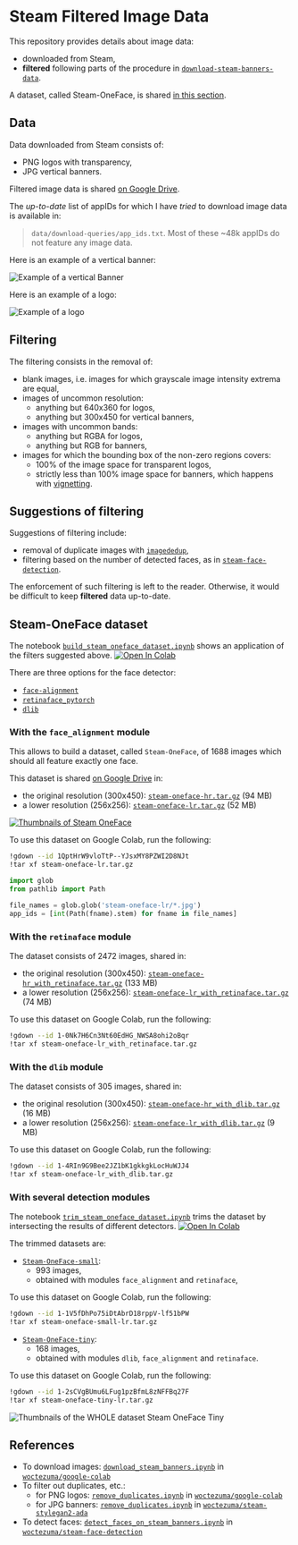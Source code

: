 # Steam Filtered Image Data

This repository provides details about image data:
-   downloaded from Steam,
-   **filtered** following parts of the procedure in [`download-steam-banners-data`][download-steam-banners-data].

A dataset, called Steam-OneFace, is shared [in this section][steam-oneface-section].

## Data

Data downloaded from Steam consists of:
-   PNG logos with transparency,
-   JPG vertical banners.

Filtered image data is shared [on Google Drive][filtered-data-on-gdrive].

The *up-to-date* list of appIDs for which I have *tried* to download image data is available in:
> `data/download-queries/app_ids.txt`. Most of these ~48k appIDs do not feature any image data.

Here is an example of a vertical banner:

![Example of a vertical Banner][vertical-banner-example]

Here is an example of a logo:

![Example of a logo][logo-example]

## Filtering

The filtering consists in the removal of:
-   blank images, i.e. images for which grayscale image intensity extrema are equal,
-   images of uncommon resolution:
    - anything but 640x360 for logos,
    - anything but 300x450 for vertical banners,
-   images with uncommon bands:
    - anything but RGBA for logos,
    - anything but RGB for banners,
-   images for which the bounding box of the non-zero regions covers:
    - 100% of the image space for transparent logos,
    - strictly less than 100% image space for banners, which happens with [vignetting][vignetting-wiki].

## Suggestions of filtering

Suggestions of filtering include:
-   removal of duplicate images with [`imagededup`][imagededup],
-   filtering based on the number of detected faces, as in [`steam-face-detection`][steam-face-detection].

The enforcement of such filtering is left to the reader.
Otherwise, it would be difficult to keep **filtered** data up-to-date.

## Steam-OneFace dataset

The notebook [`build_steam_oneface_dataset.ipynb`][steam-oneface-notebook] shows an application of the filters suggested above.
[![Open In Colab][colab-badge]][steam-oneface-notebook]

There are three options for the face detector:
-   [`face-alignment`][python-face-alignment]
-   [`retinaface_pytorch`][retinaface]
-   [`dlib`][dlib-github]

### With the `face_alignment` module

This allows to build a dataset, called `Steam-OneFace`, of 1688 images which should all feature exactly one face.

This dataset is shared [on Google Drive][steam-oneface-gdrive] in:
-   the original resolution (300x450): [`steam-oneface-hr.tar.gz`][steam-oneface-hr] (94 MB)
-   a lower resolution (256x256): [`steam-oneface-lr.tar.gz`][steam-oneface-lr] (52 MB)

[![Thumbnails of Steam OneFace][steam-oneface-cover-small]][steam-oneface-cover-big]

To use this dataset on Google Colab, run the following:
```bash
!gdown --id 1QptHrW9vloTtP--YJsxMY8PZWI2D8NJt
!tar xf steam-oneface-lr.tar.gz
```
```python
import glob
from pathlib import Path

file_names = glob.glob('steam-oneface-lr/*.jpg')
app_ids = [int(Path(fname).stem) for fname in file_names]
```

### With the `retinaface` module

The dataset consists of 2472 images, shared in:
-   the original resolution (300x450): [`steam-oneface-hr_with_retinaface.tar.gz`][steam-oneface-hr-retinaface] (133 MB)
-   a lower resolution (256x256): [`steam-oneface-lr_with_retinaface.tar.gz`][steam-oneface-lr-retinaface] (74 MB)

To use this dataset on Google Colab, run the following:
```bash
!gdown --id 1-0Nk7H6Cn3Nt60EdHG_NWSA8ohi2oBqr
!tar xf steam-oneface-lr_with_retinaface.tar.gz
```

### With the `dlib` module

The dataset consists of 305 images, shared in:
-   the original resolution (300x450): [`steam-oneface-hr_with_dlib.tar.gz`][steam-oneface-hr-dlib] (16 MB)
-   a lower resolution (256x256): [`steam-oneface-lr_with_dlib.tar.gz`][steam-oneface-lr-dlib] (9 MB)

To use this dataset on Google Colab, run the following:
```bash
!gdown --id 1-4RIn9G9Bee2JZ1bK1gkkgkLocHuWJJ4
!tar xf steam-oneface-lr_with_dlib.tar.gz
```

### With several detection modules

The notebook [`trim_steam_oneface_dataset.ipynb`][steam-oneface-notebook-trim] trims the dataset by intersecting the results of different detectors.
[![Open In Colab][colab-badge]][steam-oneface-notebook-trim]

The trimmed datasets are:

-   [`Steam-OneFace-small`][steam-oneface-small-gdrive]:
    - 993 images,
    - obtained with modules `face_alignment` and `retinaface`,

To use this dataset on Google Colab, run the following:
```bash
!gdown --id 1-1V5fDhPo75iDtAbrD18rppV-lf51bPW
!tar xf steam-oneface-small-lr.tar.gz
```

-   [`Steam-OneFace-tiny`][steam-oneface-tiny-gdrive]:
    - 168 images,
    - obtained with modules `dlib`, `face_alignment` and `retinaface`.

To use this dataset on Google Colab, run the following:
```bash
!gdown --id 1-2sCVgBUmu6LFug1pzBfmL8zNFFBq27F
!tar xf steam-oneface-tiny-lr.tar.gz
```

![Thumbnails of the WHOLE dataset Steam OneFace Tiny][steam-oneface-tiny-as-grid]

## References

-   To download images: [`download_steam_banners.ipynb`][download_steam_banners] in [`woctezuma/google-colab`][code]
-   To filter out duplicates, etc.:
    - for PNG logos: [`remove_duplicates.ipynb`][filter_steam_logos] in [`woctezuma/google-colab`][code]
    - for JPG banners: [`remove_duplicates.ipynb`][filter_steam_banners] in [`woctezuma/steam-stylegan2-ada`][code-ada]
-   To detect faces: [`detect_faces_on_steam_banners.ipynb`][colab-notebook-face-detection] in [`woctezuma/steam-face-detection`][steam-face-detection]


<!-- Definitions -->

[download-steam-banners-data]: <https://github.com/woctezuma/download-steam-banners-data>
[steam-oneface-section]: <https://github.com/woctezuma/steam-filtered-image-data#steam-oneface-dataset>

[logo-example]: <https://cdn.cloudflare.steamstatic.com/steam/apps/546560/logo.png>
[vertical-banner-example]: <https://cdn.cloudflare.steamstatic.com/steam/apps/546560/library_600x900.jpg>

[filtered-data-on-gdrive]: <https://drive.google.com/drive/folders/1SHb7u_mZZ0fDy2lDQ7d94E79os_OYH2z>

[vignetting-wiki]: <https://en.wikipedia.org/wiki/Vignetting>

[imagededup]: <https://idealo.github.io/imagededup/>
[steam-face-detection]: <https://github.com/woctezuma/steam-face-detection>

[steam-oneface-notebook]: <https://colab.research.google.com/github/woctezuma/steam-filtered-image-data/blob/main/build_steam_oneface_dataset.ipynb>
[dlib-github]: <https://github.com/davisking/dlib>
[python-face-alignment]: <https://github.com/1adrianb/face-alignment>
[retinaface]: <https://github.com/ternaus/retinaface>
[steam-oneface-gdrive]: <https://drive.google.com/drive/folders/1MlpNk6PwYZWhJegMjuukcYCNFSnXR3wg>
[steam-oneface-hr]: <https://drive.google.com/file/d/1dmm1W8kPINVQrG8NbxXw_KEgU2Nkeksu>
[steam-oneface-lr]: <https://drive.google.com/file/d/1QptHrW9vloTtP--YJsxMY8PZWI2D8NJt>
[steam-oneface-cover-small]: <https://raw.githubusercontent.com/wiki/woctezuma/steam-filtered-image-data/img/oneface-cover-small.jpg>
[steam-oneface-cover-big]: <https://raw.githubusercontent.com/wiki/woctezuma/steam-filtered-image-data/img/oneface-cover.jpg>
[steam-oneface-hr-retinaface]: <https://drive.google.com/file/d/1-04pq-vVnEU5T083DkeLmdRxP2dnQ4Vb>
[steam-oneface-lr-retinaface]: <https://drive.google.com/file/d/1-0Nk7H6Cn3Nt60EdHG_NWSA8ohi2oBqr>
[steam-oneface-hr-dlib]: <https://drive.google.com/file/d/1-4_-d8ClSCRzuULEVgV8gvjQHKkz0WuK>
[steam-oneface-lr-dlib]: <https://drive.google.com/file/d/1-4RIn9G9Bee2JZ1bK1gkkgkLocHuWJJ4>

[steam-oneface-notebook-trim]: <https://colab.research.google.com/github/woctezuma/steam-filtered-image-data/blob/main/trim_steam_oneface_dataset.ipynb>
[steam-oneface-small-gdrive]: <https://drive.google.com/drive/folders/1jSCyxmthOoFQjUEfwRXNUT7Ap9oU8kY_>
[steam-oneface-tiny-gdrive]: <https://drive.google.com/drive/folders/1Godpyq52rfrs8CXdSFzSt_CLErucYf6Z>
[steam-oneface-tiny-as-grid]: <https://raw.githubusercontent.com/wiki/woctezuma/steam-filtered-image-data/img/steam-oneface-tiny-hr-grid-quality_20.jpg>

[colab-badge]: <https://colab.research.google.com/assets/colab-badge.svg>

[code]: <https://github.com/woctezuma/google-colab>
[code-ada]: <https://github.com/woctezuma/steam-stylegan2-ada>
[download_steam_banners]: <https://colab.research.google.com/github/woctezuma/google-colab/blob/master/download_steam_banners.ipynb>
[filter_steam_logos]: <https://colab.research.google.com/github/woctezuma/google-colab/blob/master/remove_duplicates.ipynb>
[filter_steam_banners]: <https://colab.research.google.com/github/woctezuma/steam-stylegan2-ada/blob/main/remove_duplicates.ipynb>
[colab-notebook-face-detection]: <https://colab.research.google.com/github/woctezuma/steam-face-detection/blob/main/detect_faces_on_steam_banners.ipynb>
